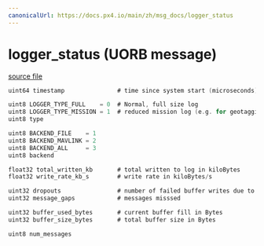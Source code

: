 ```yaml
---
canonicalUrl: https://docs.px4.io/main/zh/msg_docs/logger_status
---
```


# logger_status (UORB message)



[source file](https://github.com/PX4/PX4-Autopilot/blob/release/1.13/msg/logger_status.msg)

```c
uint64 timestamp               # time since system start (microseconds)

uint8 LOGGER_TYPE_FULL    = 0  # Normal, full size log
uint8 LOGGER_TYPE_MISSION = 1  # reduced mission log (e.g. for geotagging)
uint8 type

uint8 BACKEND_FILE    = 1
uint8 BACKEND_MAVLINK = 2
uint8 BACKEND_ALL     = 3
uint8 backend

float32 total_written_kb       # total written to log in kiloBytes
float32 write_rate_kb_s        # write rate in kiloBytes/s

uint32 dropouts                # number of failed buffer writes due to buffer overflow
uint32 message_gaps            # messages misssed

uint32 buffer_used_bytes       # current buffer fill in Bytes
uint32 buffer_size_bytes       # total buffer size in Bytes

uint8 num_messages

```
